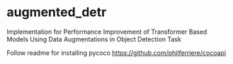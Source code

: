# augmented_detr
Implementation for Performance Improvement of Transformer Based Models Using Data Augmentations in Object Detection Task

Follow readme for installing pycoco
https://github.com/philferriere/cocoapi